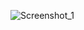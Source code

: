 ![Screenshot_1](https://github.com/RDSM243/nvim/assets/78105875/60d6d2fe-3467-49c2-9746-772151ce3030)
